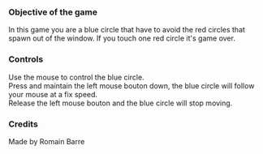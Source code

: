 ### Objective of the game

In this game you are a blue circle that have to avoid the red circles that spawn out of the window.
If you touch one red circle it's game over.

### Controls 

Use the mouse to control the blue circle. <br />
Press and maintain the left mouse bouton down, the blue circle will follow your mouse at a fix speed. <br />
Release the left mouse bouton and the blue circle will stop moving. <br />

### Credits

Made by Romain Barre
